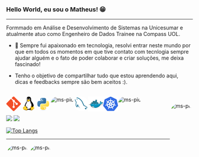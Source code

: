 ### Hello World, eu sou o Matheus! 😁
<hr>

 Formmado em Análise e Desenvolvimento de Sistemas na Unicesumar e atualmente atuo como Engenheiro de Dados Trainee na Compass UOL.
- 💬 Sempre fui apaixonado em tecnologia, resolvi entrar neste mundo por que em todos os momentos em que tive contato com 
  tecnlogia sempre ajudar alguém e o fato de poder colaborar e criar soluções, me deixa fascinado! 
  
- Tenho o objetivo de compartilhar tudo que estou aprendendo aqui, dicas e feedbacks sempre são bem aceitos :). <br><br>

<img align="left" alt="ms-pic" height="40" style="border-radius:50px;" src="https://github.com/devicons/devicon/blob/master/icons/git/git-original.svg">
<img align="left" alt="ms-pic" height="40" style="border-radius:50px;" src="https://github.com/devicons/devicon/blob/master/icons/linux/linux-original.svg">
<img align="left" alt="ms-pic" height="40" style="border-radius:50px;" src="https://github.com/devicons/devicon/blob/master/icons/python/python-original.svg">
<img align="left" alt="ms-pic" height="40" style="border-radius:50px;" src="https://cdn.icon-icons.com/icons2/2699/PNG/512/apache_spark_logo_icon_170560.png">
<img align="left" alt="ms-pic" height="40" style="border-radius:50px;" src="https://github.com/devicons/devicon/blob/master/icons/mysql/mysql-original.svg">
<img align="left" alt="ms-pic" height="40" src="https://github.com/devicons/devicon/blob/master/icons/docker/docker-original.svg">
<img align="left" alt="ms-pic" height="40" src="https://github.com/devicons/devicon/blob/master/icons/kubernetes/kubernetes-plain.svg">
<img align="left" alt="ms-pic" height="40" style="border-radius:50px;" src="https://cdn.jsdelivr.net/gh/devicons/devicon/icons/amazonwebservices/amazonwebservices-plain-wordmark.svg">
<br>
<img align="right" alt="ms-pic" height="100" style="border-radius:50px;" src="https://i.pinimg.com/originals/80/2f/6b/802f6b55de54cec2eeacc6df2d7cb464.gif">

</div>
<br><br>

  <a href = "mailto:matheussanteago@gmail.com">
 <img src="https://img.shields.io/badge/Gmail-D14836?style=for-the-badge&logo=gmail&logoColor=white" target="_blank"></a>
  <a href="https://www.linkedin.com/in/matheus-santeago-443016226/" target="_blank">
 <img src="https://img.shields.io/badge/-LinkedIn-%230077B5?style=for-the-badge&logo=linkedin&logoColor=white" target="_blank"></a> 
 
[![Top Langs](https://github-readme-stats.vercel.app/api/top-langs/?username=matheussanteago&layout=compact)](https://github.com/anuraghazra/github-readme-stats)
<hr>
<img align="left" alt="ms-pic" height="150" style="border-radius:50px;" src="https://images.credly.com/images/00634f82-b07f-4bbd-a6bb-53de397fc3a6/twitter_thumb_201604_image.png">
<img align="left" alt="ms-pic" height="150" style="border-radius:50px;" src="https://templates.images.credential.net/16509948849242752807044385742422.png">

